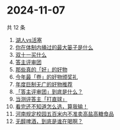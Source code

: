 # 2024-11-07

共 12 条

<!-- BEGIN ZHIHUSEARCH -->
<!-- 最后更新时间 Thu Nov 07 2024 01:09:29 GMT+0800 (China Standard Time) -->
1. [湖人vs活塞](https://www.zhihu.com/search?q=湖人vs活塞)
1. [你在体制内捅过的最大篓子是什么](https://www.zhihu.com/search?q=你在体制内捅过的最大篓子是什么)
1. [双十一买什么](https://www.zhihu.com/search?q=双十一买什么)
1. [答主评审团](https://www.zhihu.com/search?q=答主评审团)
1. [那些真的「好」的好物](https://www.zhihu.com/search?q=那些真的「好」的好物)
1. [今年最「卷」的好物颁奖礼](https://www.zhihu.com/search?q=今年最「卷」的好物颁奖礼)
1. [年度巨制无广的好物推荐](https://www.zhihu.com/search?q=年度巨制无广的好物推荐)
1. [「答主评审团」到底是什么？](https://www.zhihu.com/search?q=「答主评审团」到底是什么？)
1. [当测评答主「打直球」](https://www.zhihu.com/search?q=当测评答主「打直球」)
1. [看完还不知道怎么选，算我输！](https://www.zhihu.com/search?q=看完还不知道怎么选，算我输！)
1. [河南规定校园五百米内不准卖高盐高糖食品](https://www.zhihu.com/search?q=河南规定校园五百米内不准卖高盐高糖食品)
1. [无醇啤酒，到底是谁在喝啊？](https://www.zhihu.com/search?q=无醇啤酒，到底是谁在喝啊？)
<!-- END ZHIHUSEARCH -->

